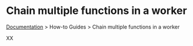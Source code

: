# Chain multiple functions in a worker

[Documentation](../readme.md) &gt; How-to Guides &gt; Chain multiple functions in a worker

XX